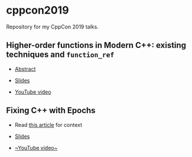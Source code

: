 # cppcon2019
Repository for my CppCon 2019 talks.

## Higher-order functions in Modern C++: existing techniques and `function_ref`

* [Abstract](https://cppcon2019.sched.com/event/Sftk/higher-order-functions-in-modern-c-existing-techniques-and-functionref)

* [Slides](https://github.com/SuperV1234/cppcon2019/blob/master/higher_order_functions_and_function_ref/slides.pdf)

* [YouTube video](https://www.youtube.com/watch?v=eYEPsMZZ2LY)

## Fixing C++ with Epochs

* Read [this article](https://vittorioromeo.info/index/blog/fixing_cpp_with_epochs.html) for context

* [Slides](https://github.com/SuperV1234/cppcon2019/blob/master/fixing_cpp_with_epochs/slides.pdf)

* [~YouTube video~](TODO)

